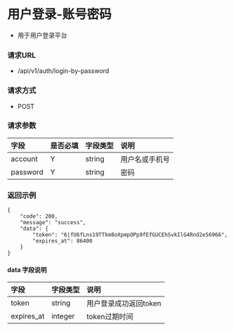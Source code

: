 # 用户登录-账号密码

* 用于用户登录平台

### 请求URL

* /api/v1/auth/login-by-password

### 请求方式
* POST

### 请求参数

|字段|是否必填|字段类型|说明|
| :--- | :--- | :--- | :--- |
|account|Y|string|用户名或手机号|
|password|Y|string|密码|

### 返回示例

```
{
    "code": 200,
    "message": "success",
    "data": {
        "token": "6|fU6fLns19TTkm8oXpmpOPp9fEfGUCEhSvkIlG4Rnd2e56966",
        "expires_at": 86400
    }
}
```
#### data 字段说明
|字段|字段类型|说明|
| :--- | :--- | :--- |
|token|string|用户登录成功返回token|
|expires_at|integer|token过期时间|
